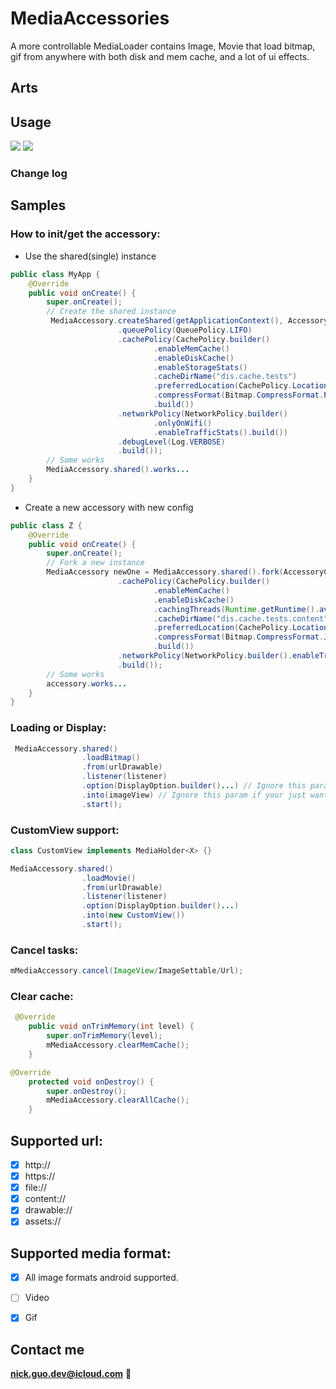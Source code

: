 # MediaAccessories
A more controllable MediaLoader contains Image, Movie that load bitmap, gif from anywhere with both disk and mem cache, and
a lot of ui effects.

## Arts

## Usage

[![](https://jitpack.io/v/NickAndroid/ImageLoader_Android.svg)](https://jitpack.io/#NickAndroid/ImageLoader_Android)
<a href="http://www.methodscount.com/?lib=dev.nick%3Aimageloader%3A1.4"><img src="https://img.shields.io/badge/Size-223 KB-e91e63.svg"/></a>

### Change log

## Samples

### How to init/get the accessory:
*  Use the shared(single) instance
```java
public class MyApp {
    @Override
    public void onCreate() {
        super.onCreate();
        // Create the shared instance
         MediaAccessory.createShared(getApplicationContext(), AccessoryConfig.builder()
                        .queuePolicy(QueuePolicy.LIFO)
                        .cachePolicy(CachePolicy.builder()
                                .enableMemCache()
                                .enableDiskCache()
                                .enableStorageStats()
                                .cacheDirName("dis.cache.tests")
                                .preferredLocation(CachePolicy.Location.EXTERNAL)
                                .compressFormat(Bitmap.CompressFormat.PNG)
                                .build())
                        .networkPolicy(NetworkPolicy.builder()
                                .onlyOnWifi()
                                .enableTrafficStats().build())
                        .debugLevel(Log.VERBOSE)
                        .build());
        // Some works
        MediaAccessory.shared().works...
    }
}
```
*  Create a new accessory with new config
```java
public class Z {
    @Override
    public void onCreate() {
        super.onCreate();
        // Fork a new instance
        MediaAccessory newOne = MediaAccessory.shared().fork(AccessoryConfig.builder()
                        .cachePolicy(CachePolicy.builder()
                                .enableMemCache()
                                .enableDiskCache()
                                .cachingThreads(Runtime.getRuntime().availableProcessors())
                                .cacheDirName("dis.cache.tests.content")
                                .preferredLocation(CachePolicy.Location.INTERNAL)
                                .compressFormat(Bitmap.CompressFormat.JPEG)
                                .build())
                        .networkPolicy(NetworkPolicy.builder().enableTrafficStats().build())
                        .build());
        // Some works
        accessory.works...
    }
}
```

### Loading or Display:
```java
 MediaAccessory.shared()
                .loadBitmap()
                .from(urlDrawable)
                .listener(listener)
                .option(DisplayOption.builder()...) // Ignore this param if your just want to load a bitmap.
                .into(imageView) // Ignore this param if your just want to load a bitmap.
                .start();
```

### CustomView support:
```java
class CustomView implements MediaHolder<X> {}
```
```java
MediaAccessory.shared()
                .loadMovie()
                .from(urlDrawable)
                .listener(listener)
                .option(DisplayOption.builder()...)
                .into(new CustomView())
                .start();
```

### Cancel tasks:
```java
mMediaAccessory.cancel(ImageView/ImageSettable/Url);
```

### Clear cache:
```java
 @Override
    public void onTrimMemory(int level) {
        super.onTrimMemory(level);
        mMediaAccessory.clearMemCache();
    }
```
```java
@Override
    protected void onDestroy() {
        super.onDestroy();
        mMediaAccessory.clearAllCache();
    }
```

## Supported url:
- [x] http://
- [x] https://
- [x] file://
- [x] content://
- [x] drawable://
- [x] assets://

## Supported media format:
- [x] All image formats android supported.
- [ ] Video
- [x] Gif


## Contact me
**nick.guo.dev@icloud.com** :email:
